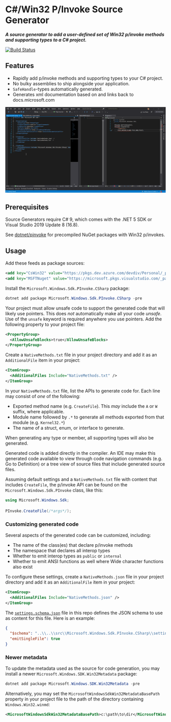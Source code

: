 # C#/Win32 P/Invoke Source Generator

***A source generator to add a user-defined set of Win32 p/invoke methods and supporting types to a C# project.***

[![Build Status](https://dev.azure.com/devdiv/Personal/_apis/build/status/microsoft.CsWin32?branchName=main)](https://dev.azure.com/devdiv/Personal/_build/latest?definitionId=13899&branchName=main)

## Features

* Rapidly add p/invoke methods and supporting types to your C# project.
* No bulky assemblies to ship alongside your application.
* `SafeHandle`-types automatically generated.
* Generates xml documentation based on and links back to docs.microsoft.com

![Animation demonstrating p/invoke code generation](doc/demo.gif)

## Prerequisites

Source Generators require C# 9, which comes with the .NET 5 SDK or Visual Studio 2019 Update 8 (16.8).

See [dotnet/pinvoke](https://github.com/dotnet/pinvoke) for precompiled NuGet packages with Win32 p/invokes.

## Usage

Add these feeds as package sources:

```xml
<add key="CsWin32" value="https://pkgs.dev.azure.com/devdiv/Personal/_packaging/CsWin32/nuget/v3/index.json" />
<add key="MSFTNuget" value="https://microsoft.pkgs.visualstudio.com/_packaging/MSFTNuget/nuget/v3/index.json" />
```

Install the `Microsoft.Windows.Sdk.PInvoke.CSharp` package:

```ps1
dotnet add package Microsoft.Windows.Sdk.PInvoke.CSharp -pre
```

Your project must allow unsafe code to support the generated code that will likely use pointers.
This does *not* automatically make all your code *unsafe*.
Use of the `unsafe` keyword is required anywhere you use pointers.
Add the following property to your project file:

```xml
<PropertyGroup>
  <AllowUnsafeBlocks>true</AllowUnsafeBlocks>
</PropertyGroup>
```

Create a `NativeMethods.txt` file in your project directory and add it as an `AdditionalFile` item in your project:

```xml
<ItemGroup>
  <AdditionalFiles Include="NativeMethods.txt" />
</ItemGroup>
```

In your `NativeMethods.txt` file, list the APIs to generate code for.
Each line may consist of *one* of the following:

* Exported method name (e.g. `CreateFile`). This *may* include the `A` or `W` suffix, where applicable.
* Module name followed by `.*` to generate all methods exported from that module (e.g. `Kernel32.*`)
* The name of a struct, enum, or interface to generate.

When generating any type or member, all supporting types will also be generated.

Generated code is added directly in the compiler.
An IDE may make this generated code available to view through code navigation commands (e.g. Go to Definition) or a tree view of source files that include generated source files.

Assuming default settings and a `NativeMethods.txt` file with content that includes `CreateFile`, the p/invoke API can be found on the `Microsoft.Windows.Sdk.PInvoke` class, like this:

```cs
using Microsoft.Windows.Sdk;

PInvoke.CreateFile(/*args*/);
```

### Customizing generated code

Several aspects of the generated code can be customized, including:

* The name of the class(es) that declare p/invoke methods
* The namespace that declares all interop types
* Whether to emit interop types as `public` or `internal`
* Whether to emit ANSI functions as well where Wide character functions also exist

To configure these settings, create a `NativeMethods.json` file in your project directory and add it as an `AdditionalFile` item in your project:

```xml
<ItemGroup>
  <AdditionalFiles Include="NativeMethods.json" />
</ItemGroup>
```

The [`settings.schema.json`](src/Microsoft.Windows.Sdk.PInvoke.CSharp/settings.schema.json) file in this repo defines the JSON schema to use as content for this file.
Here is an example:

```json
{
  "$schema": "..\\..\\src\\Microsoft.Windows.Sdk.PInvoke.CSharp\\settings.schema.json",
  "emitSingleFile": true
}
```

### Newer metadata

To update the metadata used as the source for code generation, you may install a newer `Microsoft.Windows.SDK.Win32Metadata` package:

```ps1
dotnet add package Microsoft.Windows.SDK.Win32Metadata -pre
```

Alternatively, you may set the `MicrosoftWindowsSdkWin32MetadataBasePath` property in your project file to the path of the directory containing `Windows.Win32.winmd`:

```xml
<MicrosoftWindowsSdkWin32MetadataBasePath>c:\path\to\dir</MicrosoftWindowsSdkWin32MetadataBasePath>
```
